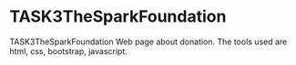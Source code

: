 # TASK3TheSparkFoundation
TASK3TheSparkFoundation
Web page about donation. The tools used are html, css, bootstrap, javascript.
